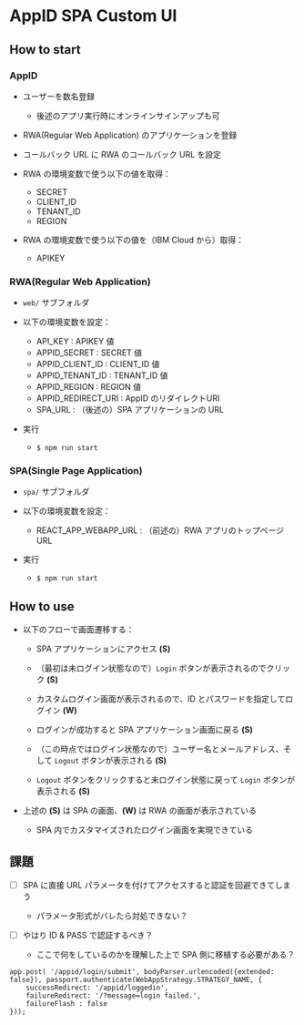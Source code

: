 # AppID SPA Custom UI

## How to start

### AppID

- ユーザーを数名登録
  - 後述のアプリ実行時にオンラインサインアップも可

- RWA(Regular Web Application) のアプリケーションを登録

- コールバック URL に RWA のコールバック URL を設定

- RWA の環境変数で使う以下の値を取得：
  - SECRET
  - CLIENT_ID
  - TENANT_ID
  - REGION

- RWA の環境変数で使う以下の値を（IBM Cloud から）取得：
  - APIKEY

### RWA(Regular Web Application)

- `web/` サブフォルダ

- 以下の環境変数を設定：
  - API_KEY : APIKEY 値
  - APPID_SECRET : SECRET 値
  - APPID_CLIENT_ID : CLIENT_ID 値
  - APPID_TENANT_ID : TENANT_ID 値
  - APPID_REGION : REGION 値
  - APPID_REDIRECT_URI : AppID のリダイレクトURI
  - SPA_URL : （後述の）SPA アプリケーションの URL

- 実行
  - `$ npm run start`

### SPA(Single Page Application)

- `spa/` サブフォルダ

- 以下の環境変数を設定：
  - REACT_APP_WEBAPP_URL : （前述の）RWA アプリのトップページ URL

- 実行
  - `$ npm run start`


## How to use

- 以下のフローで画面遷移する：

  - SPA アプリケーションにアクセス **(S)**

  - （最初は未ログイン状態なので）`Login` ボタンが表示されるのでクリック **(S)**

  - カスタムログイン画面が表示されるので、ID とパスワードを指定してログイン **(W)**

  - ログインが成功すると SPA アプリケーション画面に戻る **(S)**

  - （この時点ではログイン状態なので）ユーザー名とメールアドレス、そして `Logout` ボタンが表示される **(S)**

  - `Logout` ボタンをクリックすると未ログイン状態に戻って `Login` ボタンが表示される **(S)**

- 上述の **(S)** は SPA の画面、**(W)** は RWA の画面が表示されている

  - SPA 内でカスタマイズされたログイン画面を実現できている


## 課題

- [ ] SPA に直接 URL パラメータを付けてアクセスすると認証を回避できてしまう

  - パラメータ形式がバレたら対処できない？

- [ ] やはり ID & PASS で認証するべき？

  - ここで何をしているのかを理解した上で SPA 側に移植する必要がある？

```
app.post( '/appid/login/submit', bodyParser.urlencoded({extended: false}), passport.authenticate(WebAppStrategy.STRATEGY_NAME, {
	successRedirect: '/appid/loggedin',
	failureRedirect: '/?message=login failed.',
	failureFlash : false
}));
```

